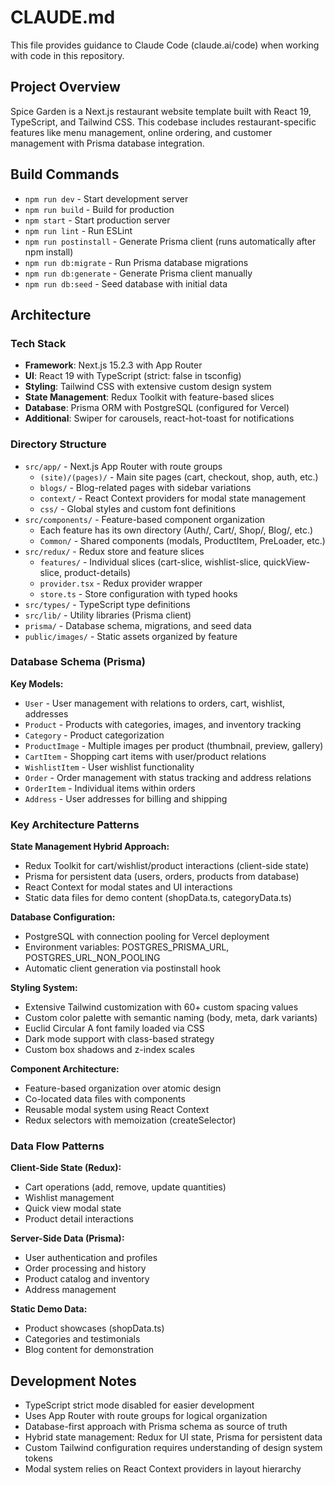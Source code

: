 # CLAUDE.md

This file provides guidance to Claude Code (claude.ai/code) when working with code in this repository.

## Project Overview

Spice Garden is a Next.js restaurant website template built with React 19, TypeScript, and Tailwind CSS. This codebase includes restaurant-specific features like menu management, online ordering, and customer management with Prisma database integration.

## Build Commands

- `npm run dev` - Start development server
- `npm run build` - Build for production  
- `npm start` - Start production server
- `npm run lint` - Run ESLint
- `npm run postinstall` - Generate Prisma client (runs automatically after npm install)
- `npm run db:migrate` - Run Prisma database migrations
- `npm run db:generate` - Generate Prisma client manually
- `npm run db:seed` - Seed database with initial data

## Architecture

### Tech Stack
- **Framework**: Next.js 15.2.3 with App Router
- **UI**: React 19 with TypeScript (strict: false in tsconfig)
- **Styling**: Tailwind CSS with extensive custom design system
- **State Management**: Redux Toolkit with feature-based slices
- **Database**: Prisma ORM with PostgreSQL (configured for Vercel)
- **Additional**: Swiper for carousels, react-hot-toast for notifications

### Directory Structure
- `src/app/` - Next.js App Router with route groups
  - `(site)/(pages)/` - Main site pages (cart, checkout, shop, auth, etc.)
  - `blogs/` - Blog-related pages with sidebar variations
  - `context/` - React Context providers for modal state management
  - `css/` - Global styles and custom font definitions
- `src/components/` - Feature-based component organization
  - Each feature has its own directory (Auth/, Cart/, Shop/, Blog/, etc.)
  - `Common/` - Shared components (modals, ProductItem, PreLoader, etc.)
- `src/redux/` - Redux store and feature slices
  - `features/` - Individual slices (cart-slice, wishlist-slice, quickView-slice, product-details)
  - `provider.tsx` - Redux provider wrapper
  - `store.ts` - Store configuration with typed hooks
- `src/types/` - TypeScript type definitions
- `src/lib/` - Utility libraries (Prisma client)
- `prisma/` - Database schema, migrations, and seed data
- `public/images/` - Static assets organized by feature

### Database Schema (Prisma)

**Key Models:**
- `User` - User management with relations to orders, cart, wishlist, addresses
- `Product` - Products with categories, images, and inventory tracking
- `Category` - Product categorization
- `ProductImage` - Multiple images per product (thumbnail, preview, gallery)
- `CartItem` - Shopping cart items with user/product relations
- `WishlistItem` - User wishlist functionality
- `Order` - Order management with status tracking and address relations
- `OrderItem` - Individual items within orders
- `Address` - User addresses for billing and shipping

### Key Architecture Patterns

**State Management Hybrid Approach:**
- Redux Toolkit for cart/wishlist/product interactions (client-side state)
- Prisma for persistent data (users, orders, products from database)
- React Context for modal states and UI interactions
- Static data files for demo content (shopData.ts, categoryData.ts)

**Database Configuration:**
- PostgreSQL with connection pooling for Vercel deployment
- Environment variables: POSTGRES_PRISMA_URL, POSTGRES_URL_NON_POOLING
- Automatic client generation via postinstall hook

**Styling System:**
- Extensive Tailwind customization with 60+ custom spacing values
- Custom color palette with semantic naming (body, meta, dark variants)
- Euclid Circular A font family loaded via CSS
- Dark mode support with class-based strategy
- Custom box shadows and z-index scales

**Component Architecture:**
- Feature-based organization over atomic design
- Co-located data files with components
- Reusable modal system using React Context
- Redux selectors with memoization (createSelector)

### Data Flow Patterns

**Client-Side State (Redux):**
- Cart operations (add, remove, update quantities)
- Wishlist management
- Quick view modal state
- Product detail interactions

**Server-Side Data (Prisma):**
- User authentication and profiles
- Order processing and history
- Product catalog and inventory
- Address management

**Static Demo Data:**
- Product showcases (shopData.ts)
- Categories and testimonials
- Blog content for demonstration

## Development Notes

- TypeScript strict mode disabled for easier development
- Uses App Router with route groups for logical organization
- Database-first approach with Prisma schema as source of truth
- Hybrid state management: Redux for UI state, Prisma for persistent data
- Custom Tailwind configuration requires understanding of design system tokens
- Modal system relies on React Context providers in layout hierarchy